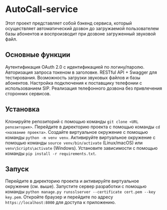 # AutoCall-service
Этот проект представляет собой бэкенд сервиса, который осуществляет автоматический дозвон до 
загружаемой пользователем базы абонентов и воспроизводит при дозвоне загруженный звуковой файл.

## Основные функции
Аутентификация OAuth 2.0 с идентификацией по логину/паролю.
Авторизация запроса токеном в заголовке.
RESTful API + Swagger для тестирования.
Возможность загрузки звуковых файлов и базы абонентов.
Настройка подключения к поставщику телефонии с использованием SIP.
Реализация телефонного дозвона без привлечения сторонних сервисов.

## Установка
Клонируйте репозиторий с помощью команды `git clone <URL репозитория>`.
Перейдите в директорию проекта с помощью команды `cd <название проекта>`.
Создайте виртуальное окружение с помощью команды `python -m venv venv`.
Активируйте виртуальное окружение с помощью команды `source venv/bin/activate` (Linux/macOS) или `venv\Scripts\activate` (Windows).
Установите зависимости с помощью команды `pip install -r requirements.txt`.

## Запуск
Перейдите в директорию проекта и активируйте виртуальное окружение (см. выше).
Запустите сервер разработки с помощью команды `python manage.py runsslserver --certificate cert.pem --key key.pem`.
Откройте браузер и перейдите по адресу `https://localhost:8000` для доступа к приложению.
